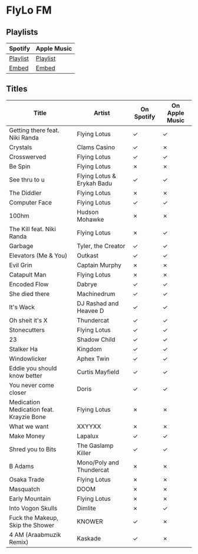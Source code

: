# FlyLo FM

## Playlists

| Spotify                                                                 | Apple Music                                                                                 |
| ----------------------------------------------------------------------- | ------------------------------------------------------------------------------------------- |
| [Playlist](https://open.spotify.com/playlist/6P3sfpBvZQM41tHQY2hl5I)    | [Playlist](https://itunes.apple.com/de/playlist/pl.bd333d1b665e4286aff6f5867584fb4f)        |
| [Embed](https://open.spotify.com/embed/playlist/6P3sfpBvZQM41tHQY2hl5I) | [Embed](https://tools.applemusic.com/embed/v1/playlist/pl.bd333d1b665e4286aff6f5867584fb4f) |

## Titles

| Title                                    | Artist                     | On Spotify | On Apple Music |
| ---------------------------------------- | -------------------------- | ---------- | -------------- |
| Getting there feat. Niki Randa           | Flying Lotus               | ✓          | ✓              |
| Crystals                                 | Clams Casino               | ✓          | ✗              |
| Crosswerved                              | Flying Lotus               | ✓          | ✓              |
| Be Spin                                  | Flying Lotus               | ✗          | ✗              |
| See thru to u                            | Flying Lotus & Erykah Badu | ✓          | ✓              |
| The Diddler                              | Flying Lotus               | ✗          | ✗              |
| Computer Face                            | Flying Lotus               | ✓          | ✓              |
| 100hm                                    | Hudson Mohawke             | ✗          | ✗              |
| The Kill feat. Niki Randa                | Flying Lotus               | ✗          | ✓              |
| Garbage                                  | Tyler, the Creator         | ✓          | ✓              |
| Elevators (Me & You)                     | Outkast                    | ✓          | ✓              |
| Evil Grin                                | Captain Murphy             | ✗          | ✗              |
| Catapult Man                             | Flying Lotus               | ✗          | ✗              |
| Encoded Flow                             | Dabrye                     | ✓          | ✓              |
| She died there                           | Machinedrum                | ✓          | ✓              |
| It's Wack                                | DJ Rashad and Heavee D     | ✓          | ✓              |
| Oh sheit it's X                          | Thundercat                 | ✓          | ✓              |
| Stonecutters                             | Flying Lotus               | ✓          | ✓              |
| 23                                       | Shadow Child               | ✓          | ✓              |
| Stalker Ha                               | Kingdom                    | ✓          | ✓              |
| Windowlicker                             | Aphex Twin                 | ✓          | ✓              |
| Eddie you should know better             | Curtis Mayfield            | ✓          | ✓              |
| You never come closer                    | Doris                      | ✓          | ✓              |
| Medication Medication feat. Krayzie Bone | Flying Lotus               | ✗          | ✗              |
| What we want                             | XXYYXX                     | ✗          | ✗              |
| Make Money                               | Lapalux                    | ✓          | ✓              |
| Shred you to Bits                        | The Gaslamp Killer         | ✓          | ✓              |
| B Adams                                  | Mono/Poly and Thundercat   | ✗          | ✗              |
| Osaka Trade                              | Flying Lotus               | ✗          | ✗              |
| Masquatch                                | DOOM                       | ✗          | ✗              |
| Early Mountain                           | Flying Lotus               | ✗          | ✗              |
| Into Vogon Skulls                        | Dimlite                    | ✗          | ✓              |
| Fuck the Makeup, Skip the Shower         | KNOWER                     | ✓          | ✗              |
| 4 AM (Araabmuzik Remix)                  | Kaskade                    | ✓          | ✗              |
